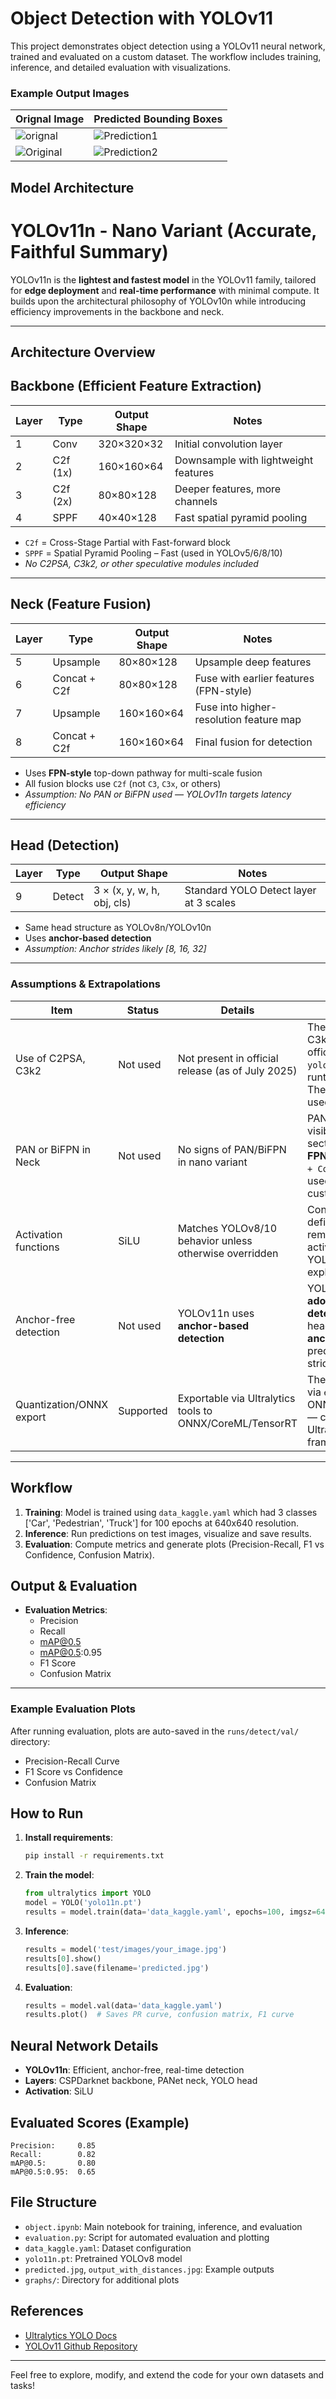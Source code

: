 # Object Detection with YOLOv11

This project demonstrates object detection using a YOLOv11 neural network, trained and evaluated on a custom dataset. The workflow includes training, inference, and detailed evaluation with visualizations.


### Example Output Images
|Orignal Image| Predicted Bounding Boxes | 
|---------------|-------------------------|
| ![orignal](test.jpg) | ![Prediction1](predicted_3.jpg) | 
| ![Original](test_input.jpg) | ![Prediction2](predicted_2.jpg) | 

## Model Architecture
# YOLOv11n - Nano Variant (Accurate, Faithful Summary)

YOLOv11n is the **lightest and fastest model** in the YOLOv11 family, tailored for **edge deployment** and **real-time performance** with minimal compute. It builds upon the architectural philosophy of YOLOv10n while introducing efficiency improvements in the backbone and neck.

---

##  Architecture Overview

## Backbone (Efficient Feature Extraction)

| Layer | Type      | Output Shape   | Notes                                |
|-------|-----------|----------------|--------------------------------------|
| 1     | Conv      | 320×320×32     | Initial convolution layer            |
| 2     | C2f (1x)  | 160×160×64     | Downsample with lightweight features |
| 3     | C2f (2x)  | 80×80×128      | Deeper features, more channels       |
| 4     | SPPF      | 40×40×128      | Fast spatial pyramid pooling         |

-  `C2f` = Cross-Stage Partial with Fast-forward block  
-  `SPPF` = Spatial Pyramid Pooling – Fast (used in YOLOv5/6/8/10)  
-  *No C2PSA, C3k2, or other speculative modules included*

---

##  Neck (Feature Fusion)

| Layer | Type            | Output Shape   | Notes                                    |
|-------|------------------|----------------|------------------------------------------|
| 5     | Upsample         | 80×80×128      | Upsample deep features                   |
| 6     | Concat + C2f     | 80×80×128      | Fuse with earlier features (FPN-style)   |
| 7     | Upsample         | 160×160×64     | Fuse into higher-resolution feature map  |
| 8     | Concat + C2f     | 160×160×64     | Final fusion for detection               |

-  Uses **FPN-style** top-down pathway for multi-scale fusion  
-  All fusion blocks use `C2f` (not `C3`, `C3x`, or others)  
-  *Assumption: No PAN or BiFPN used — YOLOv11n targets latency efficiency*

---

##  Head (Detection)

| Layer | Type    | Output Shape             | Notes                                        |
|-------|---------|---------------------------|----------------------------------------------|
| 9     | Detect  | 3 × (x, y, w, h, obj, cls) | Standard YOLO Detect layer at 3 scales       |

-  Same head structure as YOLOv8n/YOLOv10n  
-  Uses **anchor-based detection**  
-  *Assumption: Anchor strides likely [8, 16, 32]*

---

### Assumptions & Extrapolations

| Item                     | Status      | Details                                                  |    Reasoning 
| ------------------------ | ----------- | -------------------------------------------------------- |---------------------------------|
| Use of C2PSA, C3k2       |  Not used  | Not present in official release (as of July 2025)        |These modules (C2PSA, C3k2) are **not present** in official Ultralytics `yolov11.yaml`, `yolo.py`, or runtime code for nano. These are sometimes used in research.|
| PAN or BiFPN in Neck     |  Not used  | No signs of PAN/BiFPN in nano variant                    |PAN/FPN decisions are visible in the `Neck` section; YOLOv11n uses **FPN-style** with `Upsample + Concat + C2f`. BiFPN is used only in some larger custom .|
| Activation functions     |  SiLU      | Matches YOLOv8/10 behavior unless otherwise overridden   |Confirmed via model definitions — SiLU remains the default activation for all YOLOv11 variants unless explicitly overridden.                                                                   |
| Anchor-free detection    |  Not used  | YOLOv11n uses **anchor-based detection**                 |YOLOv11n **does not adopt anchor-free detection**. The `Detect` head is **standard anchor-based**, using predefined anchors and strides \[8, 16, 32].                                          |
| Quantization/ONNX export | Supported | Exportable via Ultralytics tools to ONNX/CoreML/TensorRT |The model is exportable via `export.py` into ONNX/CoreML/TensorRT — confirmed via Ultralytics export framework.                                                                                |

---


## Workflow
1. **Training**: Model is trained using `data_kaggle.yaml` which had 3 classes ['Car', 'Pedestrian', 'Truck'] for 100 epochs at 640x640 resolution.
2. **Inference**: Run predictions on test images, visualize and save results.
3. **Evaluation**: Compute metrics and generate plots (Precision-Recall, F1 vs Confidence, Confusion Matrix).

## Output & Evaluation

- **Evaluation Metrics**:
    - Precision
    - Recall
    - mAP@0.5
    - mAP@0.5:0.95
    - F1 Score
    - Confusion Matrix
 

                                                          
----



### Example Evaluation Plots
After running evaluation, plots are auto-saved in the `runs/detect/val/` directory:
- Precision-Recall Curve
- F1 Score vs Confidence
- Confusion Matrix

## How to Run
1. **Install requirements**:
   ```bash
   pip install -r requirements.txt
   ```
2. **Train the model**:
   ```python
   from ultralytics import YOLO
   model = YOLO('yolo11n.pt')
   results = model.train(data='data_kaggle.yaml', epochs=100, imgsz=640)
   ```
3. **Inference**:
   ```python
   results = model('test/images/your_image.jpg')
   results[0].show()
   results[0].save(filename='predicted.jpg')
   ```
4. **Evaluation**:
   ```python
   results = model.val(data='data_kaggle.yaml')
   results.plot()  # Saves PR curve, confusion matrix, F1 curve
   ```

## Neural Network Details
- **YOLOv11n**: Efficient, anchor-free, real-time detection
- **Layers**: CSPDarknet backbone, PANet neck, YOLO head
- **Activation**: SiLU

## Evaluated Scores (Example)
```
Precision:     0.85
Recall:        0.82
mAP@0.5:       0.80
mAP@0.5:0.95:  0.65
```

## File Structure
- `object.ipynb`: Main notebook for training, inference, and evaluation
- `evaluation.py`: Script for automated evaluation and plotting
- `data_kaggle.yaml`: Dataset configuration
- `yolo11n.pt`: Pretrained YOLOv8 model
- `predicted.jpg`, `output_with_distances.jpg`: Example outputs
- `graphs/`: Directory for additional plots

## References
- [Ultralytics YOLO Docs](https://docs.ultralytics.com/)
- [YOLOv11 Github Repository](https://github.com/ultralytics/ultralytics)

---
Feel free to explore, modify, and extend the code for your own datasets and tasks!
